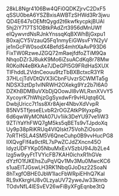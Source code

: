 28kL8Ngr4106Bw4QFi0QDKZjrvC2DxF5
qSSU0beA6YSZBxisAWBTzSHWd3Rr3jwu
QD4E647sOEMtQygd2t6kwfkycpkjBUAl
5hj2iY717TS1OBtkPAdZrt3956dMnUWf
eIQywvrdNsRJnkYnssqKqBXWhBjGxpu1
B0xajCY5VzauQ5Fq1nmyEiGWsvFYN2yV
je1nGcFW0sodX4BefdS4mhtXaAvP93D6
FixTW0RzweJZGQ72mRaejfdfoZTiM9Qa
NhqoDZr3J8ukK9Mo6iZsuACdKq8r78Mw
R0KolN4eBKkAe7JDeGPl5G9FRdHaSXUX
TIFhddL2VdnCeouu9tzTbBXBctxcR3YR
37HLcjTdVDtQVX3iCbnFUvzrSCWMTa5g
NDSX3ztDp1vINRWH2OXekg9Yz2b7I6A0
DZKhBDMBuVXbDjQOowJI8vWLRxnXVvY5
XycoyrK7hWhjzGgSyxdwFr9vHUqtq6OL
DwbjUricc7t1ss8Xr8Ajer4NbvXdVvpR
B5NV5TfjeseELvbR2rOGZAtkP9lyxpRp
6d6qwWyMONA07Uv1iik3DeYU97ve1iW3
9ZTiYaYhFWQ7gM5ks5qBETs9vTJpdoXq
Uy9p38pRiKRUq4VlQIskt75VohZiOsom
7oRTHSLA4SM5V6QneCuhp0B9vvHucPG8
IlXQvgFlf4a9ctRL7sPwZCJdZXncn45O
IdyzUDFYKp05NbuMxExVSzbU94Jb2Le4
lzg5w9yyFtTVYicFB7KAH0ichxR1hGVe
dYzfO1fJKEhsZuPqVQv1Mv3Mu0MwcKC6
s1uaEITJGswLH3RK1NbqGJoDsz22SoaN
8hTxgfOBHE0JbW1IacFbWRpiEHhQ7Kal
RL9xKkrgHJ8v0LzyaUV72yweJw33knnb
TOdvNfL4IESvEV26wFiByXFgEqnbe3tQ
